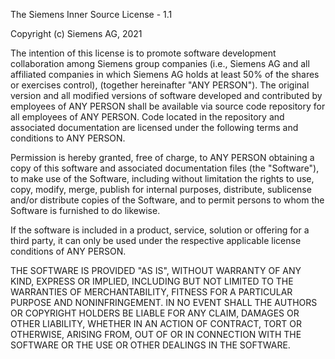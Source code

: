 The Siemens Inner Source License - 1.1

Copyright (c) Siemens AG, 2021

The intention of this license is to promote software development collaboration
among Siemens group companies (i.e., Siemens AG and all affiliated companies in
which Siemens AG holds at least 50% of the shares or exercises control),
(together hereinafter "ANY PERSON").
The original version and all modified versions of software developed and
contributed by employees of ANY PERSON shall be available via source code
repository for all employees of ANY PERSON. Code located in the repository and
associated documentation are licensed under the following terms and conditions
to ANY PERSON.

Permission is hereby granted, free of charge, to ANY PERSON obtaining a copy
of this software and associated documentation files (the "Software"), to make
use of the Software, including without limitation the rights to use, copy,
modify, merge, publish for internal purposes, distribute, sublicense and/or
distribute copies of the Software, and to permit persons to whom the Software is
furnished to do likewise.

If the software is included in a product, service, solution or offering for a
third party, it can only be used under the respective applicable license
conditions of ANY PERSON.

THE SOFTWARE IS PROVIDED "AS IS", WITHOUT WARRANTY OF ANY KIND, EXPRESS OR
IMPLIED, INCLUDING BUT NOT LIMITED TO THE WARRANTIES OF MERCHANTABILITY,
FITNESS FOR A PARTICULAR PURPOSE AND NONINFRINGEMENT. IN NO EVENT SHALL THE
AUTHORS OR COPYRIGHT HOLDERS BE LIABLE FOR ANY CLAIM, DAMAGES OR OTHER
LIABILITY, WHETHER IN AN ACTION OF CONTRACT, TORT OR OTHERWISE, ARISING FROM,
OUT OF OR IN CONNECTION WITH THE SOFTWARE OR THE USE OR OTHER DEALINGS IN
THE SOFTWARE.
